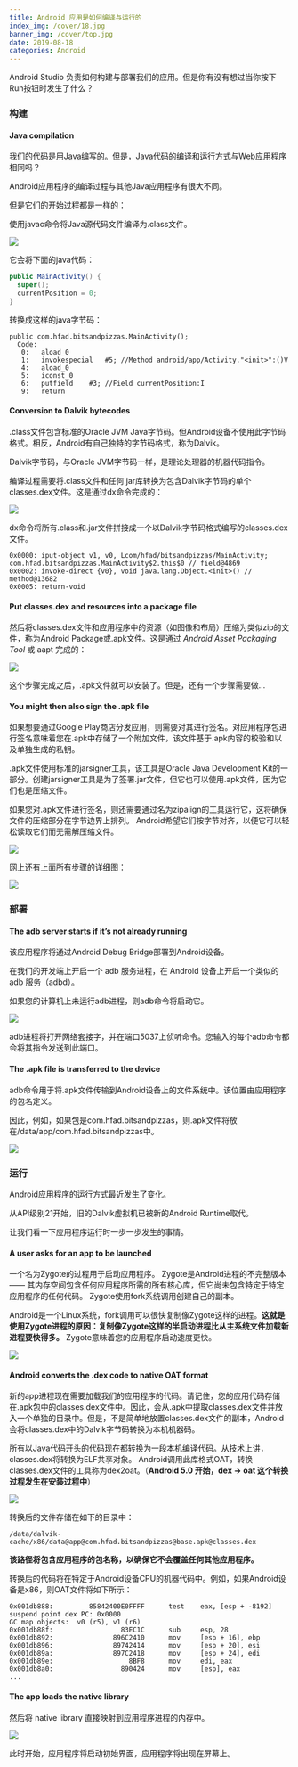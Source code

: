 ```yaml
---
title: Android 应用是如何编译与运行的
index_img: /cover/18.jpg
banner_img: /cover/top.jpg
date: 2019-08-18
categories: Android
---
```



Android Studio 负责如何构建与部署我们的应用。但是你有没有想过当你按下Run按钮时发生了什么？

### 构建

#### Java compilation

我们的代码是用Java编写的。但是，Java代码的编译和运行方式与Web应用程序相同吗？

Android应用程序的编译过程与其他Java应用程序有很大不同。

但是它们的开始过程都是一样的：

使用javac命令将Java源代码文件编译为.class文件。


![](https://github.com/aprz512/pic4aprz512/blob/master/Blog/Android-%E6%AF%8F%E6%97%A5%E4%B8%80%E9%97%AE/Android%20%E5%BA%94%E7%94%A8%E6%98%AF%E5%A6%82%E4%BD%95%E7%BC%96%E8%AF%91%E4%B8%8E%E8%BF%90%E8%A1%8C%E7%9A%84/javaCompile.png?raw=true)

它会将下面的java代码：

```java
public MainActivity() {
  super();
  currentPosition = 0;
}
```

转换成这样的java字节码：

```
public com.hfad.bitsandpizzas.MainActivity();
  Code:
   0:	aload_0
   1:	invokespecial	#5; //Method android/app/Activity."<init>":()V
   4:	aload_0
   5:	iconst_0
   6:	putfield	#3; //Field currentPosition:I
   9:	return
```

#### Conversion to Dalvik bytecodes

.class文件包含标准的Oracle JVM Java字节码。但Android设备不使用此字节码格式。相反，Android有自己独特的字节码格式，称为Dalvik。

Dalvik字节码，与Oracle JVM字节码一样，是理论处理器的机器代码指令。

编译过程需要将.class文件和任何.jar库转换为包含Dalvik字节码的单个classes.dex文件。这是通过dx命令完成的：

![](https://github.com/aprz512/pic4aprz512/blob/master/Blog/Android-%E6%AF%8F%E6%97%A5%E4%B8%80%E9%97%AE/Android%20%E5%BA%94%E7%94%A8%E6%98%AF%E5%A6%82%E4%BD%95%E7%BC%96%E8%AF%91%E4%B8%8E%E8%BF%90%E8%A1%8C%E7%9A%84/dxConvert.png?raw=true?raw=true)

dx命令将所有.class和.jar文件拼接成一个以Dalvik字节码格式编写的classes.dex文件。

```
0x0000: iput-object v1, v0, Lcom/hfad/bitsandpizzas/MainActivity; com.hfad.bitsandpizzas.MainActivity$2.this$0 // field@4869
0x0002: invoke-direct {v0}, void java.lang.Object.<init>() // method@13682
0x0005: return-void
```

#### Put classes.dex and resources into a package file

然后将classes.dex文件和应用程序中的资源（如图像和布局）压缩为类似zip的文件，称为Android Package或.apk文件。这是通过 *Android Asset Packaging Tool* 或 aapt 完成的：

![](https://github.com/aprz512/pic4aprz512/blob/master/Blog/Android-%E6%AF%8F%E6%97%A5%E4%B8%80%E9%97%AE/Android%20%E5%BA%94%E7%94%A8%E6%98%AF%E5%A6%82%E4%BD%95%E7%BC%96%E8%AF%91%E4%B8%8E%E8%BF%90%E8%A1%8C%E7%9A%84/apkPackage.png?raw=true)

这个步骤完成之后，.apk文件就可以安装了。但是，还有一个步骤需要做...

#### You might then also sign the .apk file

如果想要通过Google Play商店分发应用，则需要对其进行签名。对应用程序包进行签名意味着您在.apk中存储了一个附加文件，该文件基于.apk内容的校验和以及单独生成的私钥。

.apk文件使用标准的jarsigner工具，该工具是Oracle Java Development Kit的一部分。创建jarsigner工具是为了签署.jar文件，但它也可以使用.apk文件，因为它们也是压缩文件。 

如果您对.apk文件进行签名，则还需要通过名为zipalign的工具运行它，这将确保文件的压缩部分在字节边界上排列。 Android希望它们按字节对齐，以便它可以轻松读取它们而无需解压缩文件。

![](https://github.com/aprz512/pic4aprz512/blob/master/Blog/Android-%E6%AF%8F%E6%97%A5%E4%B8%80%E9%97%AE/Android%20%E5%BA%94%E7%94%A8%E6%98%AF%E5%A6%82%E4%BD%95%E7%BC%96%E8%AF%91%E4%B8%8E%E8%BF%90%E8%A1%8C%E7%9A%84/signApk.png?raw=true)

网上还有上面所有步骤的详细图：

![](https://github.com/aprz512/pic4aprz512/blob/master/Blog/Android-%E6%AF%8F%E6%97%A5%E4%B8%80%E9%97%AE/Android%20%E5%BA%94%E7%94%A8%E6%98%AF%E5%A6%82%E4%BD%95%E7%BC%96%E8%AF%91%E4%B8%8E%E8%BF%90%E8%A1%8C%E7%9A%84/8f422997.png?raw=true)

### 部署

#### The adb server starts if it’s not already running

该应用程序将通过Android Debug Bridge部署到Android设备。

在我们的开发端上开启一个 adb 服务进程，在 Android 设备上开启一个类似的 adb 服务（adbd）。

如果您的计算机上未运行adb进程，则adb命令将启动它。

![](https://github.com/aprz512/pic4aprz512/blob/master/Blog/Android-%E6%AF%8F%E6%97%A5%E4%B8%80%E9%97%AE/Android%20%E5%BA%94%E7%94%A8%E6%98%AF%E5%A6%82%E4%BD%95%E7%BC%96%E8%AF%91%E4%B8%8E%E8%BF%90%E8%A1%8C%E7%9A%84/adbUse.png?raw=true)

adb进程将打开网络套接字，并在端口5037上侦听命令。您输入的每个adb命令都会将其指令发送到此端口。

#### The .apk file is transferred to the device

adb命令用于将.apk文件传输到Android设备上的文件系统中。该位置由应用程序的包名定义。

因此，例如，如果包是com.hfad.bitsandpizzas，则.apk文件将放在/data/app/com.hfad.bitsandpizzas中。

![](https://github.com/aprz512/pic4aprz512/blob/master/Blog/Android-%E6%AF%8F%E6%97%A5%E4%B8%80%E9%97%AE/Android%20%E5%BA%94%E7%94%A8%E6%98%AF%E5%A6%82%E4%BD%95%E7%BC%96%E8%AF%91%E4%B8%8E%E8%BF%90%E8%A1%8C%E7%9A%84/storeApk.png?raw=true)

### 运行

Android应用程序的运行方式最近发生了变化。

从API级别21开始，旧的Dalvik虚拟机已被新的Android Runtime取代。

让我们看一下应用程序运行时一步一步发生的事情。

#### A user asks for an app to be launched

一个名为Zygote的过程用于启动应用程序。 Zygote是Android进程的不完整版本 —— 其内存空间包含任何应用程序所需的所有核心库，但它尚未包含特定于特定应用程序的任何代码。 Zygote使用fork系统调用创建自己的副本。

 Android是一个Linux系统，fork调用可以很快复制像Zygote这样的进程。**这就是使用Zygote进程的原因：复制像Zygote这样的半启动进程比从主系统文件加载新进程要快得多。** Zygote意味着您的应用程序启动速度更快。

![](https://github.com/aprz512/pic4aprz512/blob/master/Blog/Android-%E6%AF%8F%E6%97%A5%E4%B8%80%E9%97%AE/Android%20%E5%BA%94%E7%94%A8%E6%98%AF%E5%A6%82%E4%BD%95%E7%BC%96%E8%AF%91%E4%B8%8E%E8%BF%90%E8%A1%8C%E7%9A%84/forkProcess.png?raw=true)

#### Android converts the .dex code to native OAT format

新的app进程现在需要加载我们的应用程序的代码。请记住，您的应用代码存储在.apk包中的classes.dex文件中。因此，会从.apk中提取classes.dex文件并放入一个单独的目录中。但是，不是简单地放置classes.dex文件的副本，Android会将classes.dex中的Dalvik字节码转换为本机机器码。

所有以Java代码开头的代码现在都转换为一段本机编译代码。从技术上讲，classes.dex将转换为ELF共享对象。 Android调用此库格式OAT，转换classes.dex文件的工具称为dex2oat。（**Android 5.0 开始，dex -> oat 这个转换过程发生在安装过程中**）

![](https://github.com/aprz512/pic4aprz512/blob/master/Blog/Android-%E6%AF%8F%E6%97%A5%E4%B8%80%E9%97%AE/Android%20%E5%BA%94%E7%94%A8%E6%98%AF%E5%A6%82%E4%BD%95%E7%BC%96%E8%AF%91%E4%B8%8E%E8%BF%90%E8%A1%8C%E7%9A%84/runDex2Oat.png?raw=true)

转换后的文件存储在如下的目录中：

```
/data/dalvik-cache/x86/data@app@com.hfad.bitsandpizzas@base.apk@classes.dex
```

**该路径将包含应用程序的包名称，以确保它不会覆盖任何其他应用程序。**

转换后的代码将在特定于Android设备CPU的机器代码中。例如，如果Android设备是x86，则OAT文件将如下所示：

```
0x001db888:         85842400E0FFFF    	test    eax, [esp + -8192]
suspend point dex PC: 0x0000
GC map objects:  v0 (r5), v1 (r6)
0x001db88f:                 83EC1C    	sub     esp, 28
0x001db892:               896C2410    	mov     [esp + 16], ebp
0x001db896:               89742414    	mov     [esp + 20], esi
0x001db89a:               897C2418    	mov     [esp + 24], edi
0x001db89e:                   8BF8    	mov     edi, eax
0x001db8a0:                 890424    	mov     [esp], eax
...
```

#### The app loads the native library

然后将 native library 直接映射到应用程序进程的内存中。

![](https://github.com/aprz512/pic4aprz512/blob/master/Blog/Android-%E6%AF%8F%E6%97%A5%E4%B8%80%E9%97%AE/Android%20%E5%BA%94%E7%94%A8%E6%98%AF%E5%A6%82%E4%BD%95%E7%BC%96%E8%AF%91%E4%B8%8E%E8%BF%90%E8%A1%8C%E7%9A%84/mapOat.png?raw=true)

此时开始，应用程序将启动初始界面，应用程序将出现在屏幕上。

